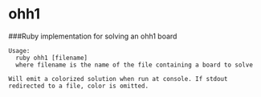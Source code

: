 # ohh1
###Ruby implementation for solving an ohh1 board

```
Usage: 
  ruby ohh1 [filename]
  where filename is the name of the file containing a board to solve
  
Will emit a colorized solution when run at console. If stdout redirected to a file, color is omitted.
```
